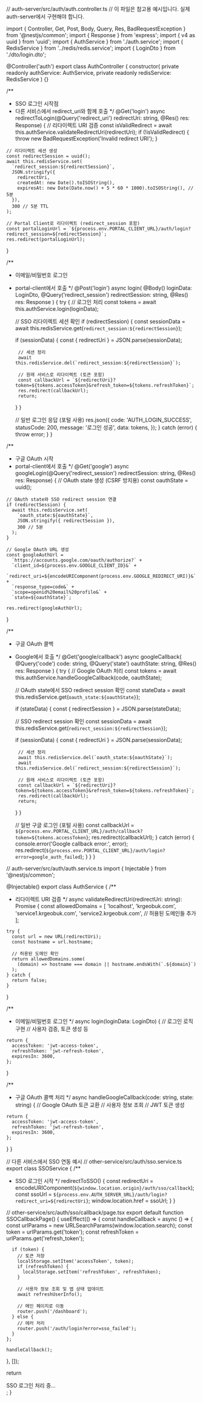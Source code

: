 // auth-server/src/auth/auth.controller.ts
// 이 파일은 참고용 예시입니다. 실제 auth-server에서 구현해야 합니다.

import { Controller, Get, Post, Body, Query, Res, BadRequestException } from '@nestjs/common';
import { Response } from 'express';
import { v4 as uuid } from 'uuid';
import { AuthService } from './auth.service';
import { RedisService } from '../redis/redis.service';
import { LoginDto } from './dto/login.dto';

@Controller('auth')
export class AuthController {
  constructor(
    private readonly authService: AuthService,
    private readonly redisService: RedisService
  ) {}

  /**
   * SSO 로그인 시작점
   * 다른 서비스에서 redirect_uri와 함께 호출
   */
  @Get('login')
  async redirectToLogin(@Query('redirect_uri') redirectUri: string, @Res() res: Response) {
    // 리다이렉트 URI 검증
    const isValidRedirect = await this.authService.validateRedirectUri(redirectUri);
    if (!isValidRedirect) {
      throw new BadRequestException('Invalid redirect URI');
    }

    // 리다이렉트 세션 생성
    const redirectSession = uuid();
    await this.redisService.set(
      `redirect_session:${redirectSession}`,
      JSON.stringify({
        redirectUri,
        createdAt: new Date().toISOString(),
        expiresAt: new Date(Date.now() + 5 * 60 * 1000).toISOString(), // 5분
      }),
      300 // 5분 TTL
    );

    // Portal Client로 리다이렉트 (redirect_session 포함)
    const portalLoginUrl = `${process.env.PORTAL_CLIENT_URL}/auth/login?redirect_session=${redirectSession}`;
    res.redirect(portalLoginUrl);
  }

  /**
   * 이메일/비밀번호 로그인
   * portal-client에서 호출
   */
  @Post('login')
  async login(
    @Body() loginData: LoginDto,
    @Query('redirect_session') redirectSession: string,
    @Res() res: Response
  ) {
    try {
      // 로그인 처리
      const tokens = await this.authService.login(loginData);

      // SSO 리다이렉트 세션 확인
      if (redirectSession) {
        const sessionData = await this.redisService.get(`redirect_session:${redirectSession}`);

        if (sessionData) {
          const { redirectUri } = JSON.parse(sessionData);

          // 세션 정리
          await this.redisService.del(`redirect_session:${redirectSession}`);

          // 원래 서비스로 리다이렉트 (토큰 포함)
          const callbackUrl = `${redirectUri}?token=${tokens.accessToken}&refresh_token=${tokens.refreshToken}`;
          res.redirect(callbackUrl);
          return;
        }
      }

      // 일반 로그인 응답 (포털 사용)
      res.json({
        code: 'AUTH_LOGIN_SUCCESS',
        statusCode: 200,
        message: '로그인 성공',
        data: tokens,
      });
    } catch (error) {
      throw error;
    }
  }

  /**
   * 구글 OAuth 시작
   * portal-client에서 호출
   */
  @Get('google')
  async googleLogin(@Query('redirect_session') redirectSession: string, @Res() res: Response) {
    // OAuth state 생성 (CSRF 방지용)
    const oauthState = uuid();

    // OAuth state와 SSO redirect session 연결
    if (redirectSession) {
      await this.redisService.set(
        `oauth_state:${oauthState}`,
        JSON.stringify({ redirectSession }),
        300 // 5분
      );
    }

    // Google OAuth URL 생성
    const googleAuthUrl =
      `https://accounts.google.com/oauth/authorize?` +
      `client_id=${process.env.GOOGLE_CLIENT_ID}&` +
      `redirect_uri=${encodeURIComponent(process.env.GOOGLE_REDIRECT_URI)}&` +
      `response_type=code&` +
      `scope=openid%20email%20profile&` +
      `state=${oauthState}`;

    res.redirect(googleAuthUrl);
  }

  /**
   * 구글 OAuth 콜백
   * Google에서 호출
   */
  @Get('google/callback')
  async googleCallback(
    @Query('code') code: string,
    @Query('state') oauthState: string,
    @Res() res: Response
  ) {
    try {
      // Google OAuth 처리
      const tokens = await this.authService.handleGoogleCallback(code, oauthState);

      // OAuth state에서 SSO redirect session 확인
      const stateData = await this.redisService.get(`oauth_state:${oauthState}`);

      if (stateData) {
        const { redirectSession } = JSON.parse(stateData);

        // SSO redirect session 확인
        const sessionData = await this.redisService.get(`redirect_session:${redirectSession}`);

        if (sessionData) {
          const { redirectUri } = JSON.parse(sessionData);

          // 세션 정리
          await this.redisService.del(`oauth_state:${oauthState}`);
          await this.redisService.del(`redirect_session:${redirectSession}`);

          // 원래 서비스로 리다이렉트 (토큰 포함)
          const callbackUrl = `${redirectUri}?token=${tokens.accessToken}&refresh_token=${tokens.refreshToken}`;
          res.redirect(callbackUrl);
          return;
        }
      }

      // 일반 구글 로그인 (포털 사용)
      const callbackUrl = `${process.env.PORTAL_CLIENT_URL}/auth/callback?token=${tokens.accessToken}`;
      res.redirect(callbackUrl);
    } catch (error) {
      console.error('Google callback error:', error);
      res.redirect(`${process.env.PORTAL_CLIENT_URL}/auth/login?error=google_auth_failed`);
    }
  }
}

// auth-server/src/auth/auth.service.ts
import { Injectable } from '@nestjs/common';

@Injectable()
export class AuthService {
  /**
   * 리다이렉트 URI 검증
   */
  async validateRedirectUri(redirectUri: string): Promise<boolean> {
    const allowedDomains = [
      'localhost',
      'krgeobuk.com',
      'service1.krgeobuk.com',
      'service2.krgeobuk.com',
      // 허용된 도메인들 추가
    ];

    try {
      const url = new URL(redirectUri);
      const hostname = url.hostname;

      // 허용된 도메인 확인
      return allowedDomains.some(
        (domain) => hostname === domain || hostname.endsWith(`.${domain}`)
      );
    } catch {
      return false;
    }
  }

  /**
   * 이메일/비밀번호 로그인
   */
  async login(loginData: LoginDto) {
    // 로그인 로직 구현
    // 사용자 검증, 토큰 생성 등

    return {
      accessToken: 'jwt-access-token',
      refreshToken: 'jwt-refresh-token',
      expiresIn: 3600,
    };
  }

  /**
   * 구글 OAuth 콜백 처리
   */
  async handleGoogleCallback(code: string, state: string) {
    // Google OAuth 토큰 교환
    // 사용자 정보 조회
    // JWT 토큰 생성

    return {
      accessToken: 'jwt-access-token',
      refreshToken: 'jwt-refresh-token',
      expiresIn: 3600,
    };
  }
}

// 다른 서비스에서 SSO 연동 예시
// other-service/src/auth/sso.service.ts
export class SSOService {
  /**
   * SSO 로그인 시작
   */
  redirectToSSO() {
    const redirectUri = encodeURIComponent(`${window.location.origin}/auth/sso/callback`);
    const ssoUrl = `${process.env.AUTH_SERVER_URL}/auth/login?redirect_uri=${redirectUri}`;
    window.location.href = ssoUrl;
  }
}

// other-service/src/auth/sso/callback/page.tsx
export default function SSOCallbackPage() {
  useEffect(() => {
    const handleCallback = async () => {
      const urlParams = new URLSearchParams(window.location.search);
      const token = urlParams.get('token');
      const refreshToken = urlParams.get('refresh_token');

      if (token) {
        // 토큰 저장
        localStorage.setItem('accessToken', token);
        if (refreshToken) {
          localStorage.setItem('refreshToken', refreshToken);
        }

        // 사용자 정보 조회 및 앱 상태 업데이트
        await refreshUserInfo();

        // 메인 페이지로 이동
        router.push('/dashboard');
      } else {
        // 에러 처리
        router.push('/auth/login?error=sso_failed');
      }
    };

    handleCallback();
  }, []);

  return <div>SSO 로그인 처리 중...</div>;
}
